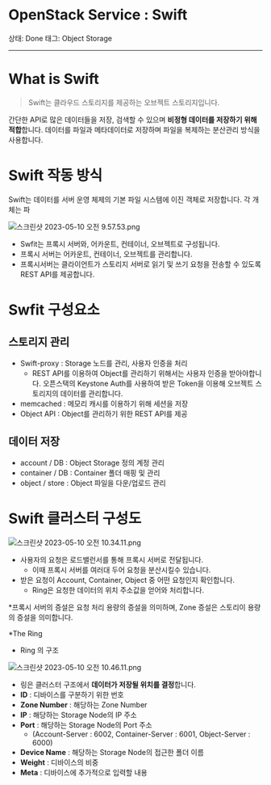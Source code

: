 # OpenStack Service : Swift

상태: Done
태그: Object Storage

---

# What is Swift

> Swift는 클라우드 스토리지를 제공하는 오브젝트 스토리지입니다. 

간단한 API로 많은 데이터들을 저장, 검색할 수 있으며 **비정형 데이터를 저장하기 위해 적합**합니다.
데이터를 파일과 메타데이터로 저장하며 파일을 복제하는 분산관리 방식을 사용합니다.
> 

# Swift 작동 방식

Swift는 데이터를 서버 운영 체제의 기본 파일 시스템에 이진 객체로 저장합니다. 각 개체는 파

![스크린샷 2023-05-10 오전 9.57.53.png](OpenStack%20Service%20Swift%20d3791f6d346440e1859506a4c795c20b/%25E1%2584%2589%25E1%2585%25B3%25E1%2584%258F%25E1%2585%25B3%25E1%2584%2585%25E1%2585%25B5%25E1%2586%25AB%25E1%2584%2589%25E1%2585%25A3%25E1%2586%25BA_2023-05-10_%25E1%2584%258B%25E1%2585%25A9%25E1%2584%258C%25E1%2585%25A5%25E1%2586%25AB_9.57.53.png)

- Swfit는 프록시 서버와, 어카운트, 컨테이너, 오브젝트로 구성됩니다.
- 프록시 서버는 어카운트, 컨테이너, 오브젝트를 관리합니다.
- 프록시서버는 클라이언트가 스토리지 서버로 읽기 및 쓰기 요청을 전송할 수 있도록 REST API를 제공합니다.

# Swfit 구성요소

## 스토리지 관리

- Swift-proxy : Storage 노드를 관리, 사용자 인증을 처리
    - REST API를 이용하여 Object를 관리하기 위해서는 사용자 인증을 받아야합니다. 오픈스택의 Keystone Auth를 사용하여 받은 Token을 이용해 오브젝트 스토리지의 데이터를 관리합니다.
- memcached : 메모리 캐시를 이용하기 위해 세션을 저장
- Object API : Object를 관리하기 위한 REST API를 제공

## 데이터 저장

- account / DB : Object Storage 정의 계정 관리
- container / DB : Container 폴더 매핑 및 관리
- object / store : Object 파일을 다운/업로드 관리

# Swift 클러스터 구성도

![스크린샷 2023-05-10 오전 10.34.11.png](OpenStack%20Service%20Swift%20d3791f6d346440e1859506a4c795c20b/%25E1%2584%2589%25E1%2585%25B3%25E1%2584%258F%25E1%2585%25B3%25E1%2584%2585%25E1%2585%25B5%25E1%2586%25AB%25E1%2584%2589%25E1%2585%25A3%25E1%2586%25BA_2023-05-10_%25E1%2584%258B%25E1%2585%25A9%25E1%2584%258C%25E1%2585%25A5%25E1%2586%25AB_10.34.11.png)

- 사용자의 요청은 로드밸런서를 통해 프록시 서버로 전달됩니다.
    - 이때 프록시 서버를 여러대 두어 요청을 분산시킬수 있습니다.
- 받은 요청이 Account, Container, Object 중 어떤 요청인지 확인합니다.
    - Ring은 요청한 데이터의 위치 주소값을 얻어와 처리합니다.

*프록시 서버의 증설은 요청 처리 용량의 증설을 의미하며, Zone 증설은 스토리이 용량의 증설을 의미합니다.

*The Ring 

- Ring 의 구조

![스크린샷 2023-05-10 오전 10.46.11.png](OpenStack%20Service%20Swift%20d3791f6d346440e1859506a4c795c20b/%25E1%2584%2589%25E1%2585%25B3%25E1%2584%258F%25E1%2585%25B3%25E1%2584%2585%25E1%2585%25B5%25E1%2586%25AB%25E1%2584%2589%25E1%2585%25A3%25E1%2586%25BA_2023-05-10_%25E1%2584%258B%25E1%2585%25A9%25E1%2584%258C%25E1%2585%25A5%25E1%2586%25AB_10.46.11.png)

- 링은 클러스터 구조에서 **데이터가 저장될 위치를 결정**합니다.
- **ID** : 디바이스를 구분하기 위한 번호
- **Zone Number** : 해당하는 Zone  Number
- **IP** : 해당하는 Storage Node의 IP 주소
- **Port** : 해당하는 Storage Node의 Port 주소
    - (Account-Server : 6002, Container-Server : 6001, Object-Server : 6000)
- **Device Name** : 해당하는 Storage Node의 접근한 폴더 이름
- **Weight** : 디바이스의 비중
- **Meta** : 디바이스에 추가적으로 입력할 내용